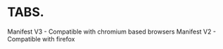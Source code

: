 # TABS.

Manifest V3 - Compatible with chromium based browsers
Manifest V2 - Compatible with firefox
